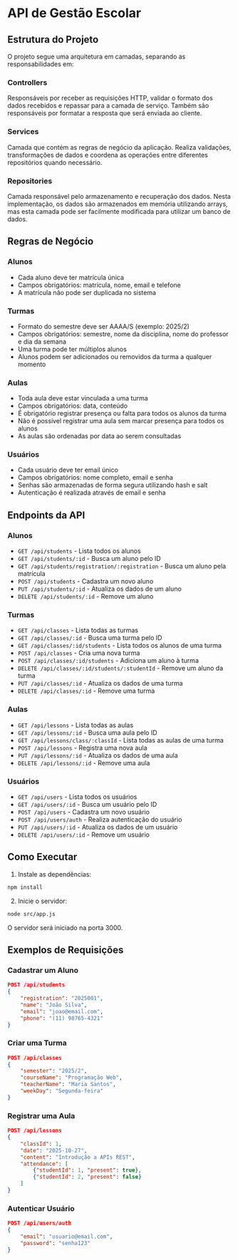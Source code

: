 # API de Gestão Escolar

## Estrutura do Projeto

O projeto segue uma arquitetura em camadas, separando as responsabilidades em:

### Controllers

Responsáveis por receber as requisições HTTP, validar o formato dos dados recebidos e repassar para a camada de serviço. Também são responsáveis por formatar a resposta que será enviada ao cliente.

### Services

Camada que contém as regras de negócio da aplicação. Realiza validações, transformações de dados e coordena as operações entre diferentes repositórios quando necessário.

### Repositories

Camada responsável pelo armazenamento e recuperação dos dados. Nesta implementação, os dados são armazenados em memória utilizando arrays, mas esta camada pode ser facilmente modificada para utilizar um banco de dados.

## Regras de Negócio

### Alunos

- Cada aluno deve ter matrícula única
- Campos obrigatórios: matrícula, nome, email e telefone
- A matrícula não pode ser duplicada no sistema

### Turmas

- Formato do semestre deve ser AAAA/S (exemplo: 2025/2)
- Campos obrigatórios: semestre, nome da disciplina, nome do professor e dia da semana
- Uma turma pode ter múltiplos alunos
- Alunos podem ser adicionados ou removidos da turma a qualquer momento

### Aulas

- Toda aula deve estar vinculada a uma turma
- Campos obrigatórios: data, conteúdo
- É obrigatório registrar presença ou falta para todos os alunos da turma
- Não é possível registrar uma aula sem marcar presença para todos os alunos
- As aulas são ordenadas por data ao serem consultadas

### Usuários

- Cada usuário deve ter email único
- Campos obrigatórios: nome completo, email e senha
- Senhas são armazenadas de forma segura utilizando hash e salt
- Autenticação é realizada através de email e senha

## Endpoints da API

### Alunos

- `GET /api/students` - Lista todos os alunos
- `GET /api/students/:id` - Busca um aluno pelo ID
- `GET /api/students/registration/:registration` - Busca um aluno pela matrícula
- `POST /api/students` - Cadastra um novo aluno
- `PUT /api/students/:id` - Atualiza os dados de um aluno
- `DELETE /api/students/:id` - Remove um aluno

### Turmas

- `GET /api/classes` - Lista todas as turmas
- `GET /api/classes/:id` - Busca uma turma pelo ID
- `GET /api/classes/:id/students` - Lista todos os alunos de uma turma
- `POST /api/classes` - Cria uma nova turma
- `POST /api/classes/:id/students` - Adiciona um aluno à turma
- `DELETE /api/classes/:id/students/:studentId` - Remove um aluno da turma
- `PUT /api/classes/:id` - Atualiza os dados de uma turma
- `DELETE /api/classes/:id` - Remove uma turma

### Aulas

- `GET /api/lessons` - Lista todas as aulas
- `GET /api/lessons/:id` - Busca uma aula pelo ID
- `GET /api/lessons/class/:classId` - Lista todas as aulas de uma turma
- `POST /api/lessons` - Registra uma nova aula
- `PUT /api/lessons/:id` - Atualiza os dados de uma aula
- `DELETE /api/lessons/:id` - Remove uma aula

### Usuários

- `GET /api/users` - Lista todos os usuários
- `GET /api/users/:id` - Busca um usuário pelo ID
- `POST /api/users` - Cadastra um novo usuário
- `POST /api/users/auth` - Realiza autenticação do usuário
- `PUT /api/users/:id` - Atualiza os dados de um usuário
- `DELETE /api/users/:id` - Remove um usuário

## Como Executar

1. Instale as dependências:

```bash
npm install
```

2. Inicie o servidor:

```bash
node src/app.js
```

O servidor será iniciado na porta 3000.

## Exemplos de Requisições

### Cadastrar um Aluno

```json
POST /api/students
{
    "registration": "2025001",
    "name": "João Silva",
    "email": "joao@email.com",
    "phone": "(11) 98765-4321"
}
```

### Criar uma Turma

```json
POST /api/classes
{
    "semester": "2025/2",
    "courseName": "Programação Web",
    "teacherName": "Maria Santos",
    "weekDay": "Segunda-feira"
}
```

### Registrar uma Aula

```json
POST /api/lessons
{
    "classId": 1,
    "date": "2025-10-27",
    "content": "Introdução a APIs REST",
    "attendance": [
        {"studentId": 1, "present": true},
        {"studentId": 2, "present": false}
    ]
}
```

### Autenticar Usuário

```json
POST /api/users/auth
{
    "email": "usuario@email.com",
    "password": "senha123"
}
```
